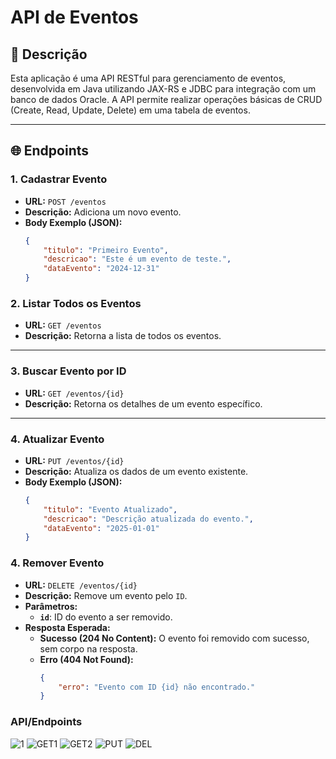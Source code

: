 # API de Eventos

## 📖 Descrição
Esta aplicação é uma API RESTful para gerenciamento de eventos, desenvolvida em Java utilizando JAX-RS e JDBC para integração com um banco de dados Oracle. A API permite realizar operações básicas de CRUD (Create, Read, Update, Delete) em uma tabela de eventos.


---

## 🌐 Endpoints
### 1. **Cadastrar Evento**
- **URL:** `POST /eventos`
- **Descrição:** Adiciona um novo evento.
- **Body Exemplo (JSON):**
  ```json
  {
      "titulo": "Primeiro Evento",
      "descricao": "Este é um evento de teste.",
      "dataEvento": "2024-12-31"
  }
### 2. **Listar Todos os Eventos**
- **URL:** `GET /eventos`
- **Descrição:** Retorna a lista de todos os eventos.

---

### 3. **Buscar Evento por ID**
- **URL:** `GET /eventos/{id}`
- **Descrição:** Retorna os detalhes de um evento específico.

---

### 4. **Atualizar Evento**
- **URL:** `PUT /eventos/{id}`
- **Descrição:** Atualiza os dados de um evento existente.
- **Body Exemplo (JSON):**
  ```json
  {
      "titulo": "Evento Atualizado",
      "descricao": "Descrição atualizada do evento.",
      "dataEvento": "2025-01-01"
  }

### 4. **Remover Evento**
- **URL:** `DELETE /eventos/{id}`
- **Descrição:** Remove um evento pelo `ID`.
- **Parâmetros:**
  - **`id`**: ID do evento a ser removido.
- **Resposta Esperada:**
  - **Sucesso (204 No Content):** O evento foi removido com sucesso, sem corpo na resposta.
  - **Erro (404 Not Found):**
    ```json
    {
        "erro": "Evento com ID {id} não encontrado."
    }


### API/Endpoints

![1](https://github.com/user-attachments/assets/693db932-d5ce-4ff8-a74d-d03db5e16b16)
![GET1](https://github.com/user-attachments/assets/ce4fb5b3-d5e5-4b23-9e46-978fcfc833ed)
![GET2](https://github.com/user-attachments/assets/b011626e-45b2-4d7c-aec9-dfd779f98d00)
![PUT](https://github.com/user-attachments/assets/61300fc0-fbeb-49c0-8091-9fbba41145e0)
![DEL](https://github.com/user-attachments/assets/f09c6adb-4ef3-43a6-960e-da627a305b18)


